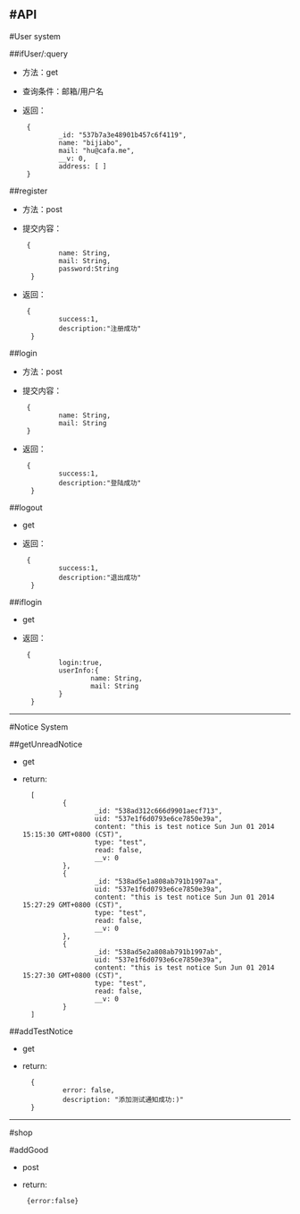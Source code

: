 #API
------
#User system

##ifUser/:query
 - 方法：get
 - 查询条件：邮箱/用户名
 - 返回：
 
        {
                _id: "537b7a3e48901b457c6f4119",
                name: "bijiabo",
                mail: "hu@cafa.me",
                __v: 0,
                address: [ ]
        }
        
##register
 - 方法：post
 - 提交内容：
 
        {
                name: String,
                mail: String,
                password:String   
         }
         
 - 返回：
 
        {
                success:1,
                description:"注册成功"
         }
         
##login
 - 方法：post
 - 提交内容：

        {
                name: String,
                mail: String
        }
        
 - 返回：

        {
                success:1,
                description:"登陆成功"
         }

##logout
 - get
 - 返回：

        {
                success:1,
                description:"退出成功"
         }

##iflogin
 - get
 - 返回：

        {
                login:true,
                userInfo:{
                        name: String,
                        mail: String
                }
         }


------

#Notice System

##getUnreadNotice

- get
- return:

        [
                {
                        _id: "538ad312c666d9901aecf713",
                        uid: "537e1f6d0793e6ce7850e39a",
                        content: "this is test notice Sun Jun 01 2014 15:15:30 GMT+0800 (CST)",
                        type: "test",
                        read: false,
                        __v: 0
                },
                {
                        _id: "538ad5e1a808ab791b1997aa",
                        uid: "537e1f6d0793e6ce7850e39a",
                        content: "this is test notice Sun Jun 01 2014 15:27:29 GMT+0800 (CST)",
                        type: "test",
                        read: false,
                        __v: 0
                },
                {
                        _id: "538ad5e2a808ab791b1997ab",
                        uid: "537e1f6d0793e6ce7850e39a",
                        content: "this is test notice Sun Jun 01 2014 15:27:30 GMT+0800 (CST)",
                        type: "test",
                        read: false,
                        __v: 0
                }
        ]
        
##addTestNotice

- get 
- return: 

        {
                error: false,
                description: "添加测试通知成功:)"
        }
        
------

#shop

#addGood

 - post
 - return: 
 
        {error:false} 
 